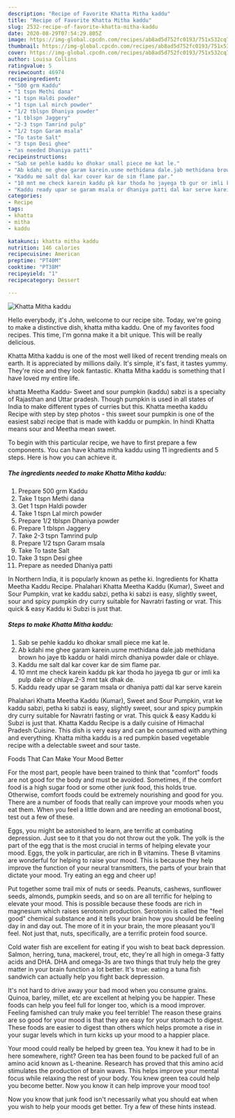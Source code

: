 ```yaml
---
description: "Recipe of Favorite Khatta Mitha kaddu"
title: "Recipe of Favorite Khatta Mitha kaddu"
slug: 2532-recipe-of-favorite-khatta-mitha-kaddu
date: 2020-08-29T07:54:29.805Z
image: https://img-global.cpcdn.com/recipes/ab8ad5d752fc0193/751x532cq70/khatta-mitha-kaddu-recipe-main-photo.jpg
thumbnail: https://img-global.cpcdn.com/recipes/ab8ad5d752fc0193/751x532cq70/khatta-mitha-kaddu-recipe-main-photo.jpg
cover: https://img-global.cpcdn.com/recipes/ab8ad5d752fc0193/751x532cq70/khatta-mitha-kaddu-recipe-main-photo.jpg
author: Louisa Collins
ratingvalue: 5
reviewcount: 46974
recipeingredient:
- "500 grm Kaddu"
- "1 tspn Methi dana"
- "1 tspn Haldi powder"
- "1 tspn Lal mirch powder"
- "1/2 tblspn Dhaniya powder"
- "1 tblspn Jaggery"
- "2-3 tspn Tamrind pulp"
- "1/2 tspn Garam msala"
- "To taste Salt"
- "3 tspn Desi ghee"
- "as needed Dhaniya patti"
recipeinstructions:
- "Sab se pehle kaddu ko dhokar small piece me kat le."
- "Ab kdahi me ghee garam karein.usme methidana dale.jab methidana brown ho jaye tb kaddu or haldi mirch dhaniya powder dale or chlaye."
- "Kaddu me salt dal kar cover kar de sim flame par."
- "10 mnt me check karein kaddu pk kar thoda ho jayega tb gur or imli ka pulp dale or chlaye.2-3 mnt tak dhak de."
- "Kaddu ready upar se garam msala or dhaniya patti dal kar serve karein"
categories:
- Recipe
tags:
- khatta
- mitha
- kaddu

katakunci: khatta mitha kaddu 
nutrition: 146 calories
recipecuisine: American
preptime: "PT40M"
cooktime: "PT38M"
recipeyield: "1"
recipecategory: Dessert

---
```



![Khatta Mitha kaddu](https://img-global.cpcdn.com/recipes/ab8ad5d752fc0193/751x532cq70/khatta-mitha-kaddu-recipe-main-photo.jpg)

Hello everybody, it's John, welcome to our recipe site. Today, we're going to make a distinctive dish, khatta mitha kaddu. One of my favorites food recipes. This time, I'm gonna make it a bit unique. This will be really delicious.

Khatta Mitha kaddu is one of the most well liked of recent trending meals on earth. It is appreciated by millions daily. It's simple, it's fast, it tastes yummy. They're nice and they look fantastic. Khatta Mitha kaddu is something that I have loved my entire life.

khatta Meetha Kaddu- Sweet and sour pumpkin (kaddu) sabzi is a specialty of Rajasthan and Uttar pradesh. Though pumpkin is used in all states of India to make different types of curries but this. Khatta meetha kaddu Recipe with step by step photos - this sweet sour pumpkin is one of the easiest sabzi recipe that is made with kaddu or pumpkin. In hindi Khatta means sour and Meetha mean sweet.


To begin with this particular recipe, we have to first prepare a few components. You can have khatta mitha kaddu using 11 ingredients and 5 steps. Here is how you can achieve it.

<!--inarticleads1-->

##### The ingredients needed to make Khatta Mitha kaddu:

1. Prepare 500 grm Kaddu
1. Take 1 tspn Methi dana
1. Get 1 tspn Haldi powder
1. Take 1 tspn Lal mirch powder
1. Prepare 1/2 tblspn Dhaniya powder
1. Prepare 1 tblspn Jaggery
1. Take 2-3 tspn Tamrind pulp
1. Prepare 1/2 tspn Garam msala
1. Take To taste Salt
1. Take 3 tspn Desi ghee
1. Prepare as needed Dhaniya patti


In Northern India, it is popularly known as pethe ki. Ingredients for Khatta Meetha Kaddu Recipe. Phalahari Khatta Meetha Kaddu (Kumar), Sweet and Sour Pumpkin, vrat ke kaddu sabzi, petha ki sabzi is easy, slightly sweet, sour and spicy pumpkin dry curry suitable for Navratri fasting or vrat. This quick &amp; easy Kaddu ki Subzi is just that. 

<!--inarticleads2-->

##### Steps to make Khatta Mitha kaddu:

1. Sab se pehle kaddu ko dhokar small piece me kat le.
1. Ab kdahi me ghee garam karein.usme methidana dale.jab methidana brown ho jaye tb kaddu or haldi mirch dhaniya powder dale or chlaye.
1. Kaddu me salt dal kar cover kar de sim flame par.
1. 10 mnt me check karein kaddu pk kar thoda ho jayega tb gur or imli ka pulp dale or chlaye.2-3 mnt tak dhak de.
1. Kaddu ready upar se garam msala or dhaniya patti dal kar serve karein


Phalahari Khatta Meetha Kaddu (Kumar), Sweet and Sour Pumpkin, vrat ke kaddu sabzi, petha ki sabzi is easy, slightly sweet, sour and spicy pumpkin dry curry suitable for Navratri fasting or vrat. This quick &amp; easy Kaddu ki Subzi is just that. Khatta Kaddu Recipe is a daily cuisine of Himachal Pradesh Cuisine. This dish is very easy and can be consumed with anything and everything. Khatta mitha kaddu is a red pumpkin based vegetable recipe with a delectable sweet and sour taste. 

Foods That Can Make Your Mood Better


For the most part, people have been trained to think that "comfort" foods are not good for the body and must be avoided. Sometimes, if the comfort food is a high sugar food or some other junk food, this holds true. Otherwise, comfort foods could be extremely nourishing and good for you. There are a number of foods that really can improve your moods when you eat them. When you feel a little down and are needing an emotional boost, test out a few of these.

Eggs, you might be astonished to learn, are terrific at combating depression. Just see to it that you do not throw out the yolk. The yolk is the part of the egg that is the most crucial in terms of helping elevate your mood. Eggs, the yolk in particular, are rich in B vitamins. These B vitamins are wonderful for helping to raise your mood. This is because they help improve the function of your neural transmitters, the parts of your brain that dictate your mood. Try eating an egg and cheer up!

Put together some trail mix of nuts or seeds. Peanuts, cashews, sunflower seeds, almonds, pumpkin seeds, and so on are all terrific for helping to elevate your mood. This is possible because these foods are rich in magnesium which raises serotonin production. Serotonin is called the "feel good" chemical substance and it tells your brain how you should be feeling day in and day out. The more of it in your brain, the more pleasant you'll feel. Not just that, nuts, specifically, are a terrific protein food source.

Cold water fish are excellent for eating if you wish to beat back depression. Salmon, herring, tuna, mackerel, trout, etc, they're all high in omega-3 fatty acids and DHA. DHA and omega-3s are two things that truly help the grey matter in your brain function a lot better. It's true: eating a tuna fish sandwich can actually help you fight back depression. 

It's not hard to drive away your bad mood when you consume grains. Quinoa, barley, millet, etc are excellent at helping you be happier. These foods can help you feel full for longer too, which is a mood improver. Feeling famished can truly make you feel terrible! The reason these grains are so good for your mood is that they are easy for your stomach to digest. These foods are easier to digest than others which helps promote a rise in your sugar levels which in turn kicks up your mood to a happier place.

Your mood could really be helped by green tea. You knew it had to be in here somewhere, right? Green tea has been found to be packed full of an amino acid known as L-theanine. Research has proved that this amino acid stimulates the production of brain waves. This helps improve your mental focus while relaxing the rest of your body. You knew green tea could help you become better. Now you know it can help improve your mood too!

Now you know that junk food isn't necessarily what you should eat when you wish to help your moods get better. Try  a few  of  these  hints  instead.

